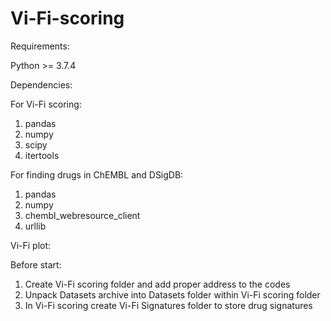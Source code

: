 # Vi-Fi-scoring

Requirements:

Python >= 3.7.4

Dependencies: 

For Vi-Fi scoring:
1. pandas
2. numpy
3. scipy
4. itertools

For finding drugs in ChEMBL and DSigDB:
1. pandas
2. numpy
3. chembl_webresource_client
4. urllib

Vi-Fi plot:

Before start:
1) Create Vi-Fi scoring folder and add proper address to the codes
2) Unpack Datasets archive into Datasets folder within Vi-Fi scoring folder
3) In Vi-Fi scoring create Vi-Fi Signatures folder to store drug signatures

